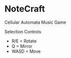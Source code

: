# NoteCraft
Cellular Automata Music Game

Selection Controls
- R/E = Rotate
- Q = Mirror
- WASD = Move
